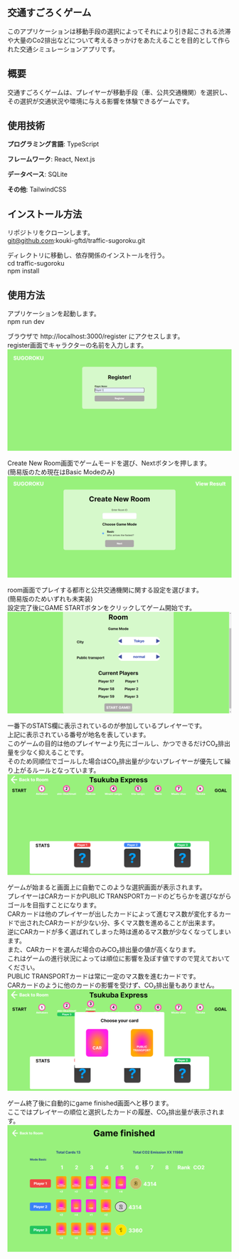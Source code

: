## 交通すごろくゲーム
このアプリケーションは移動手段の選択によってそれにより引き起こされる渋滞や大量のCo2排出などについて考えるきっかけをあたえることを目的として作られた交通シミュレーションアプリです。

## 概要
交通すごろくゲームは、プレイヤーが移動手段（車、公共交通機関）を選択し、その選択が交通状況や環境に与える影響を体験できるゲームです。

## 使用技術
**プログラミング言語**: TypeScript  

**フレームワーク**: React, Next.js  

**データベース**: SQLite  

**その他**: TailwindCSS

## インストール方法
リポジトリをクローンします。  
git@github.com:kouki-gftd/traffic-sugoroku.git

ディレクトリに移動し、依存関係のインストールを行う。  
cd  traffic-sugoroku  
npm install  

## 使用方法
アプリケーションを起動します。  
npm run dev

ブラウザで http://localhost:3000/register にアクセスします。  
register画面でキャラクターの名前を入力します。  
![register画面](https://github.com/kouki-gftd/traffic-sugoroku/raw/develop/public/images/register.png)


Create New Room画面でゲームモードを選び、Nextボタンを押します。  
(簡易版のため現在はBasic Modeのみ)  
![create-new-room画面](https://github.com/kouki-gftd/traffic-sugoroku/raw/develop/public/images/create-new-room.png)


room画面でプレイする都市と公共交通機関に関する設定を選びます。  
(簡易版のためいずれも未実装)  
設定完了後にGAME STARTボタンをクリックしてゲーム開始です。
![create-new-room画面](https://github.com/kouki-gftd/traffic-sugoroku/raw/develop/public/images/room.png)

一番下のSTATS欄に表示されているのが参加しているプレイヤーです。  
上記に表示されている番号が地名を表しています。  
このゲームの目的は他のプレイヤーより先にゴールし、かつできるだけCO₂排出量を少なく抑えることです。  
そのため同順位でゴールした場合はCO₂排出量が少ないプレイヤーが優先して繰り上がるルールとなっています。  
![create-new-room画面](https://github.com/kouki-gftd/traffic-sugoroku/raw/develop/public/images/game-play.png)


ゲームが始まると画面上に自動でこのような選択画面が表示されます。  
プレイヤーはCARカードかPUBLIC TRANSPORTカードのどちらかを選びながらゴールを目指すことになります。  
CARカードは他のプレイヤーが出したカードによって進むマス数が変化するカードで出されたCARカードが少ない分、多くマス数を進めることが出来ます。  
逆にCARカードが多く選ばれてしまった時は進めるマス数が少なくなってしまいます。  
また、CARカードを選んだ場合のみCO₂排出量の値が高くなります。  
これはゲームの進行状況によっては順位に影響を及ぼす値ですので覚えておいてください。  
PUBLIC TRANSPORTカードは常に一定のマス数を進むカードです。  
CARカードのように他のカードの影響を受けず、CO₂排出量もありません。  
![create-new-room画面](https://github.com/kouki-gftd/traffic-sugoroku/raw/develop/public/images/card-selection.png)


ゲーム終了後に自動的にgame finished画面へと移ります。  
ここではプレイヤーの順位と選択したカードの履歴、CO₂排出量が表示されます。  
![create-new-room画面](https://github.com/kouki-gftd/traffic-sugoroku/raw/develop/public/images/game-finish.png)
